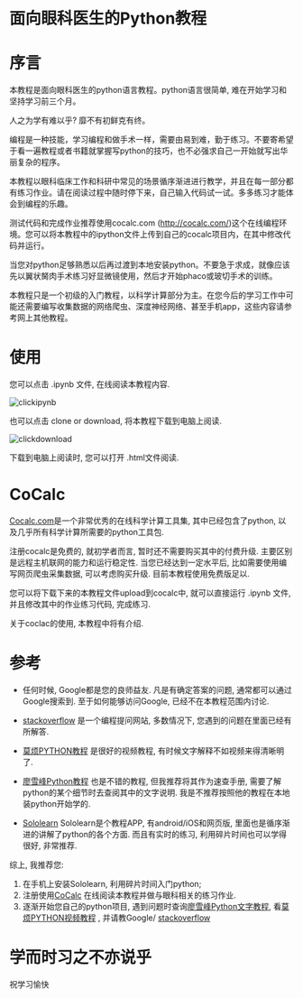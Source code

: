 # 面向眼科医生的Python教程

# 序言


本教程是面向眼科医生的python语言教程。python语言很简单, 难在开始学习和坚持学习前三个月。

人之为学有难以乎? 靡不有初鲜克有终。

编程是一种技能，学习编程和做手术一样，需要由易到难，勤于练习。不要寄希望于看一遍教程或者书籍就掌握写python的技巧，也不必强求自己一开始就写出华丽复杂的程序。

本教程以眼科临床工作和科研中常见的场景循序渐进进行教学，并且在每一部分都有练习作业。请在阅读过程中随时停下来，自己输入代码试一试。多多练习才能体会到编程的乐趣。

测试代码和完成作业推荐使用cocalc.com (http://cocalc.com/)这个在线编程环境。您可以将本教程中的ipython文件上传到自己的cocalc项目内，在其中修改代码并运行。

当您对python足够熟悉以后再过渡到本地安装python。不要急于求成，就像应该先以翼状胬肉手术练习好显微镜使用，然后才开始phaco或玻切手术的训练。

本教程只是一个初级的入门教程，以科学计算部分为主。在您今后的学习工作中可能还需要编写收集数据的网络爬虫、深度神经网络、甚至手机app，这些内容请参考网上其他教程。

# 使用

您可以点击 .ipynb 文件, 在线阅读本教程内容.

![clickipynb](https://i.loli.net/2017/09/28/59cd07ccaf950.png)

也可以点击 clone or download, 将本教程下载到电脑上阅读.

![clickdownload](https://i.loli.net/2017/09/28/59cd07b75acca.png)

下载到电脑上阅读时, 您可以打开 .html文件阅读.

# CoCalc

[Cocalc.com](https://cocalc.com/)是一个非常优秀的在线科学计算工具集, 其中已经包含了python, 以及几乎所有科学计算所需要的python工具包.

注册cocalc是免费的, 就初学者而言, 暂时还不需要购买其中的付费升级. 主要区别是远程主机联网的能力和运行稳定性. 当您已经达到一定水平后, 比如需要使用编写网页爬虫采集数据, 可以考虑购买升级. 目前本教程使用免费版足以.

您可以将下载下来的本教程文件upload到cocalc中, 就可以直接运行 .ipynb 文件, 并且修改其中的作业练习代码, 完成练习.

关于coclac的使用, 本教程中将有介绍.

# 参考
* 任何时候, Google都是您的良师益友. 凡是有确定答案的问题, 通常都可以通过Google搜索到. 至于如何能够访问Google, 已经不在本教程范围内讨论.

* [stackoverflow](https://stackoverflow.com/questions/tagged/python) 是一个编程提问网站, 多数情况下, 您遇到的问题在里面已经有所解答.

* [莫烦PYTHON教程](https://morvanzhou.github.io/tutorials/python-basic/) 是很好的视频教程, 有时候文字解释不如视频来得清晰明了.

* [廖雪峰Python教程](https://www.liaoxuefeng.com/wiki/0014316089557264a6b348958f449949df42a6d3a2e542c000) 也是不错的教程, 但我推荐将其作为速查手册, 需要了解python的某个细节时去查阅其中的文字说明. 我是不推荐按照他的教程在本地装python开始学的.

* [Sololearn](https://www.sololearn.com/Course/Python/) Sololearn是个教程APP, 有android/iOS和网页版, 里面也是循序渐进的讲解了python的各个方面. 而且有实时的练习, 利用碎片时间也可以学得很好, 非常推荐.

综上,  我推荐您:
1. 在手机上安装Sololearn, 利用碎片时间入门python;
2. 注册使用[CoCalc](https://coclac.com/app) 在线阅读本教程并做与眼科相关的练习作业.
3. 逐渐开始您自己的python项目, 遇到问题时查询[廖雪峰Python文字教程](https://www.liaoxuefeng.com/wiki/0014316089557264a6b348958f449949df42a6d3a2e542c000), 看[莫烦PYTHON视频教程](https://morvanzhou.github.io/tutorials/python-basic/) , 并请教Google/ [stackoverflow](https://stackoverflow.com/questions/tagged/python)

# 学而时习之不亦说乎
祝学习愉快
